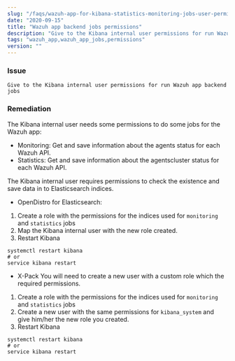 ```yaml
---
slug: "/faqs/wazuh-app-for-kibana-statistics-monitoring-jobs-user-permissions"
date: "2020-09-15"
title: "Wazuh app backend jobs permissions"
description: "Give to the Kibana internal user permissions for run Wazuh app backend jobs"
tags: "wazuh_app,wazuh_app_jobs,permissions"
version: ""
---
```


### Issue

```
Give to the Kibana internal user permissions for run Wazuh app backend jobs
```

### Remediation

The Kibana internal user needs some permissions to do some jobs for the Wazuh app:

- Monitoring: Get and save information about the agents status for each Wazuh API.
- Statistics: Get and save information about the agentscluster status for each Wazuh API.

The Kibana internal user requires permissions to check the existence and save data in to Elasticsearch indices.

- OpenDistro for Elasticsearch:

1. Create a role with the permissions for the indices used for `monitoring` and `statistics` jobs
2. Map the Kibana internal user with the new role created.
3. Restart Kibana

```
systemctl restart kibana
# or
service kibana restart
```

- X-Pack
  You will need to create a new user with a custom role which the required permissions.

1. Create a role with the permissions for the indices used for `monitoring` and `statistics` jobs
2. Create a new user with the same permissions for `kibana_system` and give him/her the new role you created.
3. Restart Kibana

```
systemctl restart kibana
# or
service kibana restart
```

